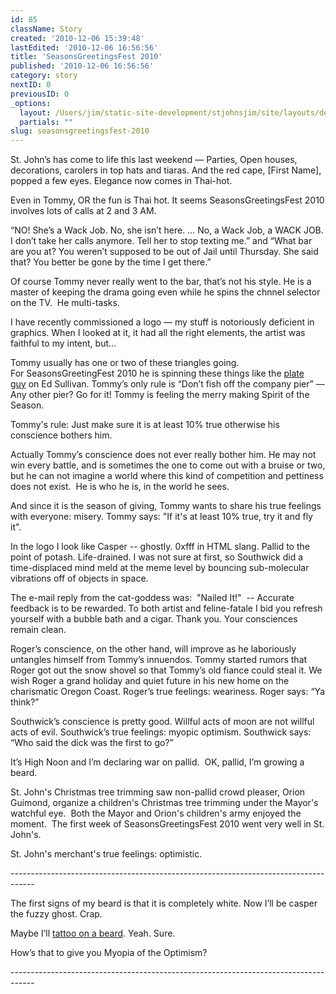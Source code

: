 ```yaml
---
id: 85
className: Story
created: '2010-12-06 15:39:48'
lastEdited: '2010-12-06 16:56:56'
title: 'SeasonsGreetingsFest 2010'
published: '2010-12-06 16:56:56'
category: story
nextID: 0
previousID: 0
_options:
  layout: /Users/jim/static-site-development/stjohnsjim/site/layouts/default.static.ttml
  partials: ""
slug: seasonsgreetingsfest-2010
---
```

<p>St. John&rsquo;s has come to life this last weekend &mdash; Parties, Open houses, decorations, carolers in top hats and tiaras. And the red cape, [First Name], popped a few eyes. Elegance now comes in Thai-hot.</p>
<p>Even in Tommy, OR the fun is Thai hot. It seems SeasonsGreetingsFest 2010 involves lots of calls at 2 and 3 AM.</p>
<div >
<p >&ldquo;NO! She&rsquo;s a Wack Job. No, she isn&rsquo;t here. &hellip; No, a Wack Job, a WACK JOB. I don&rsquo;t take her calls anymore. Tell her to stop texting me.&rdquo; and &ldquo;What bar are you at? You weren&rsquo;t supposed to be out of Jail until Thursday. She said that? You better be gone by the time I get there.&rdquo;</p>
<p >Of course Tommy never really went to the bar, that&rsquo;s not his style. He is a master of keeping the drama going even while he spins the chnnel selector on the TV. &nbsp;He multi-tasks.</p>
<p>I have recently commissioned a logo &mdash; my stuff is notoriously deficient in graphics. When I looked at it, it had all the right elements, the artist was faithful to my intent, but&hellip;</p>
<p >Tommy usually has one or two of these triangles going. For&nbsp;SeasonsGreetingFest 2010&nbsp;he is spinning these things like the&nbsp;<a target="_blank" href="http://www.youtube.com/watch?v=Zhoos1oY404">plate guy</a>&nbsp;on Ed Sullivan. Tommy&rsquo;s only rule is &ldquo;Don&rsquo;t fish off the company pier&rdquo; &mdash; Any other pier? Go for it!&nbsp;Tommy is feeling the merry making Spirit of the Season.</p>
<p >Tommy's rule: Just make sure it is at least 10% true otherwise his conscience bothers him. &nbsp;</p>
<p >Actually Tommy&rsquo;s conscience does not ever really bother him. He may not win every battle, and is sometimes the one to come out with a bruise or two, but he can not imagine a world where this kind of competition and pettiness does not exist. &nbsp;He is who he is, in the world he sees.</p>
<p >And since it is the season of giving, Tommy wants to share his true feelings with everyone: misery. Tommy says: &quot;If it's at&nbsp;least 10% true, try it and fly it&quot;.</p>
<p>In the logo I look like Casper -- ghostly. 0xfff in HTML slang. Pallid to the point of potash. Life-drained. I was not sure at first, so Southwick did a time-displaced mind meld at the meme level by bouncing sub-molecular vibrations off of objects in space.</p>
<p>The e-mail reply from the cat-goddess was: &nbsp;&quot;Nailed It!&quot; &nbsp;-- Accurate feedback is to be rewarded. To both artist and feline-fatale I bid you refresh yourself with a bubble bath and a cigar. Thank you. Your&nbsp;consciences remain clean.</p>
<p >Roger&rsquo;s conscience, on the other hand, will improve as he laboriously untangles himself from Tommy&rsquo;s innuendos. Tommy started rumors that Roger got out the snow shovel so that Tommy&rsquo;s old fiance could steal it. We wish Roger a grand holiday and quiet future in his new home on the charismatic Oregon Coast. Roger&rsquo;s true feelings: weariness. Roger says: &ldquo;Ya think?&rdquo;</p>
<p >Southwick&rsquo;s conscience is pretty good. Willful acts of moon are not willful acts of evil. Southwick&rsquo;s true feelings: myopic optimism. Southwick says: &ldquo;Who said the dick was the first to go?&rdquo;</p>
<p>It&rsquo;s High Noon and I&rsquo;m declaring war on pallid. &nbsp;OK, pallid, I&rsquo;m growing a beard.</p>
<p>St. John's Christmas tree trimming saw non-pallid crowd pleaser, Orion Guimond, organize a children's Christmas tree trimming under the Mayor's watchful eye. &nbsp;Both the Mayor and Orion's children's army enjoyed the moment. &nbsp;The first week of SeasonsGreetingsFest 2010 went very well in St. John's.</p>
<p>St. John's merchant's true feelings: optimistic.</p>
<p>------------------------------------------------------------------------------------</p>
<p>The first signs of my beard is that it is completely white. Now I&rsquo;ll be casper the fuzzy ghost. Crap.</p>
<p>Maybe I&rsquo;ll <a target="_blank" href="http://en.wikipedia.org/wiki/File:Kingsporch.jpg">tattoo on a beard</a>. Yeah. Sure.</p>
<p>How&rsquo;s that to give you Myopia of the Optimism?</p>
<p>------------------------------------------------------------------------------------</p>
</div>